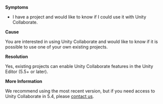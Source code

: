 
        

**Symptoms** 

*   I have a project and would like to know if I could use it with Unity Collaborate.

**Cause** 

You are interested in using Unity Collaborate and would like to know if it is possible to use one of your own existing projects.

**Resolution** 

Yes, existing projects can enable Unity Collaborate features in the Unity Editor (5.5+ or later).

**More Information** 

We recommend using the most recent version, but if you need access to Unity Collaborate in 5.4, please [contact us](mailto:collabsupport@unity3d.com).

      
